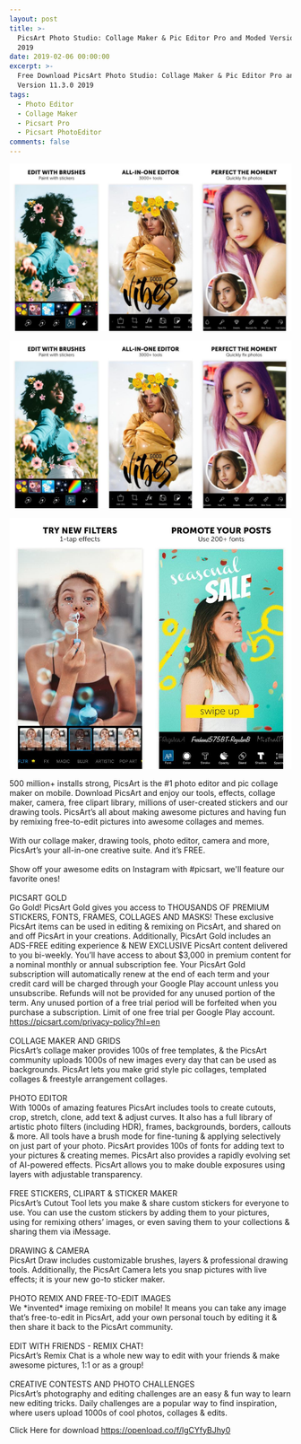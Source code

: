 ```yaml
---
layout: post
title: >-
  PicsArt Photo Studio: Collage Maker & Pic Editor Pro and Moded Version 11.3.0
  2019
date: 2019-02-06 00:00:00
excerpt: >-
  Free Download PicsArt Photo Studio: Collage Maker & Pic Editor Pro and Moded
  Version 11.3.0 2019
tags:
  - Photo Editor
  - Collage Maker
  - Picsart Pro
  - Picsart PhotoEditor
comments: false
---
```


![](/uploads/merge-from-ofoct-1.jpg)

![](/uploads/merge-from-ofoct-1.jpg)

![](/uploads/imgonline-com-ua-twotoone-iwwqjhwzpze9daek.jpg)

500 million+ installs strong, PicsArt is the #1 photo editor and pic collage maker on mobile. Download PicsArt and enjoy our tools, effects, collage maker, camera, free clipart library, millions of user-created stickers and our drawing tools. PicsArt’s all about making awesome pictures and having fun by remixing free-to-edit pictures into awesome collages and memes.<br><br>With our collage maker, drawing tools, photo editor, camera and more, PicsArt’s your all-in-one creative suite. And it’s FREE.&nbsp;<br><br>Show off your awesome edits on Instagram with #picsart, we'll feature our favorite ones!<br><br>PICSART GOLD<br>Go Gold! PicsArt Gold gives you access to THOUSANDS OF PREMIUM STICKERS, FONTS, FRAMES, COLLAGES AND MASKS! These exclusive PicsArt items can be used in editing & remixing on PicsArt, and shared on and off PicsArt in your creations. Additionally, PicsArt Gold includes an ADS-FREE editing experience & NEW EXCLUSIVE PicsArt content delivered to you bi-weekly. You’ll have access to about $3,000 in premium content for a nominal monthly or annual subscription fee. Your PicsArt Gold subscription will automatically renew at the end of each term and your credit card will be charged through your Google Play account unless you unsubscribe. Refunds will not be provided for any unused portion of the term. Any unused portion of a free trial period will be forfeited when you purchase a subscription. Limit of one free trial per Google Play account. https://picsart.com/privacy-policy?hl=en<br><br>COLLAGE MAKER AND GRIDS<br>PicsArt’s collage maker provides 100s of free templates, & the PicsArt community uploads 1000s of new images every day that can be used as backgrounds. PicsArt lets you make grid style pic collages, templated collages & freestyle arrangement collages.<br><br>PHOTO EDITOR<br>With 1000s of amazing features PicsArt includes tools to create cutouts, crop, stretch, clone, add text & adjust curves. It also has a full library of artistic photo filters (including HDR), frames, backgrounds, borders, callouts & more. All tools have a brush mode for fine-tuning & applying selectively on just part of your photo. PicsArt provides 100s of fonts for adding text to your pictures & creating memes. PicsArt also provides a rapidly evolving set of AI-powered effects. PicsArt allows you to make double exposures using layers with adjustable transparency.&nbsp;<br><br>FREE STICKERS, CLIPART & STICKER MAKER<br>PicsArt’s Cutout Tool lets you make & share custom stickers for everyone to use. You can use the custom stickers by adding them to your pictures, using for remixing others’ images, or even saving them to your collections & sharing them via iMessage.<br><br>DRAWING & CAMERA<br>PicsArt Draw includes customizable brushes, layers & professional drawing tools. Additionally, the PicsArt Camera lets you snap pictures with live effects; it is your new go-to sticker maker.<br><br>PHOTO REMIX AND FREE-TO-EDIT IMAGES<br>We \*invented\* image remixing on mobile! It means you can take any image that’s free-to-edit in PicsArt, add your own personal touch by editing it & then share it back to the PicsArt community.&nbsp;<br><br>EDIT WITH FRIENDS - REMIX CHAT!<br>PicsArt’s Remix Chat is a whole new way to edit with your friends & make awesome pictures, 1:1 or as a group!<br><br>CREATIVE CONTESTS AND PHOTO CHALLENGES<br>PicsArt’s photography and editing challenges are an easy & fun way to learn new editing tricks. Daily challenges are a popular way to find inspiration, where users upload 1000s of cool photos, collages & edits.

Click Here for download https://openload.co/f/lgCYfyBJhy0